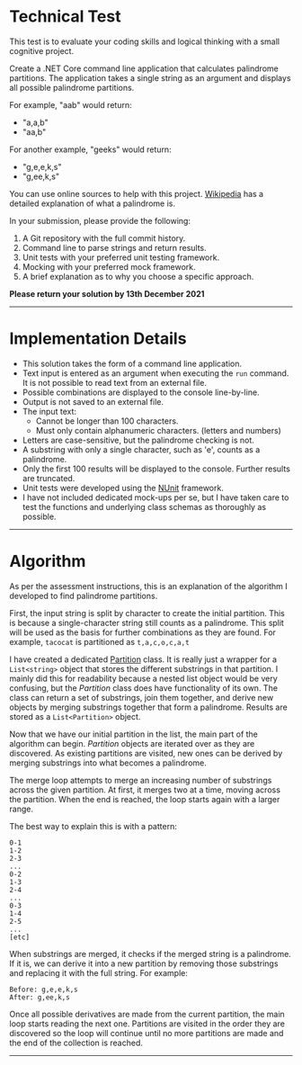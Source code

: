 # Technical Test

This test is to evaluate your coding skills and logical thinking with a small cognitive project.

Create a .NET Core command line application that calculates palindrome partitions. The application takes a single string as an argument and displays all possible palindrome partitions.

For example, "aab" would return:

* "a,a,b"
* "aa,b"

For another example, "geeks" would return:

* "g,e,e,k,s"
* "g,ee,k,s"

You can use online sources to help with this project. [Wikipedia](https://en.wikipedia.org/wiki/Palindrome) has a detailed explanation of what a palindrome is.

In your submission, please provide the following:

1. A Git repository with the full commit history.
2. Command line to parse strings and return results.
3. Unit tests with your preferred unit testing framework.
4. Mocking with your preferred mock framework.
5. A brief explanation as to why you choose a specific approach.

**Please return your solution by 13th December 2021**

---

# Implementation Details

* This solution takes the form of a command line application.
* Text input is entered as an argument when executing the `run` command. It is not possible to read text from an external file.
* Possible combinations are displayed to the console line-by-line.
* Output is not saved to an external file.
* The input text:
	* Cannot be longer than 100 characters.
	* Must only contain alphanumeric characters. (letters and numbers)
* Letters are case-sensitive, but the palindrome checking is not.
* A substring with only a single character, such as 'e', counts as a palindrome.
* Only the first 100 results will be displayed to the console. Further results are truncated.
* Unit tests were developed using the [NUnit](https://docs.microsoft.com/en-us/dotnet/core/testing/unit-testing-with-nunit) framework.
* I have not included dedicated mock-ups per se, but I have taken care to test the functions and underlying class schemas as thoroughly as possible.

---

# Algorithm

As per the assessment instructions, this is an explanation of the algorithm I developed to find palindrome partitions.

First, the input string is split by character to create the initial partition. This is because a single-character string still counts as a palindrome. This split will be used as the basis for further combinations as they are found. For example, `tacocat` is partitioned as `t,a,c,o,c,a,t`

I have created a dedicated [Partition](./net-solution/PalindromePartitions/Classes/Partition.cs) class. It is really just a wrapper for a `List<string>` object that stores the different substrings in that partition. I mainly did this for readability because a nested list object would be very confusing, but the *Partition* class does have functionality of its own. The class can return a set of substrings, join them together, and derive new objects by merging substrings together that form a palindrome. Results are stored as a `List<Partition>` object.

Now that we have our initial partition in the list, the main part of the algorithm can begin. *Partition* objects are iterated over as they are discovered. As existing partitions are visited, new ones can be derived by merging substrings into what becomes a palindrome.

The merge loop attempts to merge an increasing number of substrings across the given partition. At first, it merges two at a time, moving across the partition. When the end is reached, the loop starts again with a larger range.

The best way to explain this is with a pattern:

```
0-1
1-2
2-3
...
0-2
1-3
2-4
...
0-3
1-4
2-5
...
[etc]
```

When substrings are merged, it checks if the merged string is a palindrome. If it is, we can derive it into a new partition by removing those substrings and replacing it with the full string. For example:

```
Before: g,e,e,k,s
After: g,ee,k,s
```

Once all possible derivatives are made from the current partition, the main loop starts reading the next one. Partitions are visited in the order they are discovered so the loop will continue until no more partitions are made and the end of the collection is reached.

---
